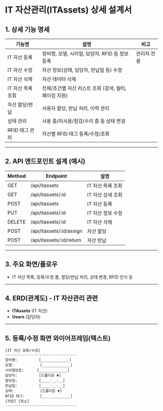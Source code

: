 # IT 자산관리(ITAssets) 상세 설계서

## 1. 상세 기능 명세

| 기능명             | 설명                                                         | 비고           |
|-------------------|------------------------------------------------------------|----------------|
| IT 자산 등록      | 장비명, 모델, 시리얼, 담당자, RFID 등 정보 등록               | 관리자 전용     |
| IT 자산 수정      | 자산 정보(상태, 담당자, 반납일 등) 수정                      |                |
| IT 자산 삭제      | 자산 데이터 삭제                                             |                |
| IT 자산 목록 조회 | 전체/조건별 자산 리스트 조회 (검색, 필터, 페이징 지원)         |                |
| 자산 할당/반납    | 사용자 할당, 반납 처리, 이력 관리                            |                |
| 상태 관리         | 사용 중/미사용/점검/수리 중 등 상태 변경                     |                |
| RFID 태그 관리    | 자산별 RFID 태그 등록/수정/조회                               |                |

---

## 2. API 엔드포인트 설계 (예시)

| Method | Endpoint                | 설명                   |
|--------|------------------------|------------------------|
| GET    | /api/itassets          | IT 자산 목록 조회      |
| GET    | /api/itassets/:id      | IT 자산 상세 조회      |
| POST   | /api/itassets          | IT 자산 등록           |
| PUT    | /api/itassets/:id      | IT 자산 정보 수정      |
| DELETE | /api/itassets/:id      | IT 자산 삭제           |
| POST   | /api/itassets/:id/assign | 자산 할당           |
| POST   | /api/itassets/:id/return | 자산 반납           |

---

## 3. 주요 화면/플로우

- IT 자산 목록, 등록/수정 폼, 할당/반납 처리, 상태 변경, RFID 인식 등

---

## 4. ERD(관계도) - IT 자산관리 관련

- **ITAssets** (IT 자산)
- **Users** (담당자)

---

## 5. 등록/수정 화면 와이어프레임(텍스트)

```
[IT 자산 등록/수정]
---------------------------------
장비명:          [_____________]
모델:            [_____________]
시리얼번호:      [_____________]
담당자:          [드롭다운 ▼]
할당일:          [____-__-__]
반납일:          [____-__-__]
상태:            [드롭다운 ▼]
RFID 태그:       [_____________]
[저장] [취소]
---------------------------------
``` 